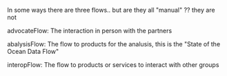 

In some ways there are three flows..   but are they all "manual"  ??   they are not


advocateFlow:  The interaction in person with the partners

abalysisFlow:  The flow to products for the analusis, this is the "State of the Ocean Data Flow"

interopFlow:   The flow to products or services to interact with other groups



